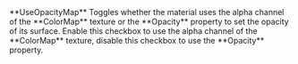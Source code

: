 <tr>
<td>**UseOpacityMap**</td>
<td>Toggles whether the material uses the alpha channel of the **ColorMap** texture or the **Opacity** property to set the opacity of its surface. Enable this checkbox to use the alpha channel of the **ColorMap** texture, disable this checkbox to use the **Opacity** property.</td>
</tr>